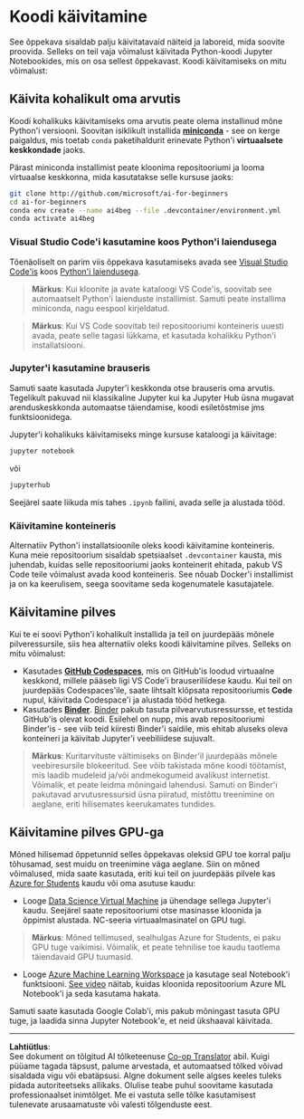 <!--
CO_OP_TRANSLATOR_METADATA:
{
  "original_hash": "7df19702b8d2d3f7c4238c51bec2c8fc",
  "translation_date": "2025-10-11T11:35:05+00:00",
  "source_file": "lessons/0-course-setup/how-to-run.md",
  "language_code": "et"
}
-->
# Koodi käivitamine

See õppekava sisaldab palju käivitatavaid näiteid ja laboreid, mida soovite proovida. Selleks on teil vaja võimalust käivitada Python-koodi Jupyter Notebookides, mis on osa sellest õppekavast. Koodi käivitamiseks on mitu võimalust:

## Käivita kohalikult oma arvutis

Koodi kohalikuks käivitamiseks oma arvutis peate olema installinud mõne Python'i versiooni. Soovitan isiklikult installida **[miniconda](https://conda.io/en/latest/miniconda.html)** - see on kerge paigaldus, mis toetab `conda` paketihaldurit erinevate Python'i **virtuaalsete keskkondade** jaoks.

Pärast miniconda installimist peate kloonima repositooriumi ja looma virtuaalse keskkonna, mida kasutatakse selle kursuse jaoks:

```bash
git clone http://github.com/microsoft/ai-for-beginners
cd ai-for-beginners
conda env create --name ai4beg --file .devcontainer/environment.yml
conda activate ai4beg
```

### Visual Studio Code'i kasutamine koos Python'i laiendusega

Tõenäoliselt on parim viis õppekava kasutamiseks avada see [Visual Studio Code'is](http://code.visualstudio.com/?WT.mc_id=academic-77998-cacaste) koos [Python'i laiendusega](https://marketplace.visualstudio.com/items?itemName=ms-python.python&WT.mc_id=academic-77998-cacaste).

> **Märkus**: Kui kloonite ja avate kataloogi VS Code'is, soovitab see automaatselt Python'i laienduste installimist. Samuti peate installima miniconda, nagu eespool kirjeldatud.

> **Märkus**: Kui VS Code soovitab teil repositooriumi konteineris uuesti avada, peate selle tagasi lükkama, et kasutada kohalikku Python'i installatsiooni.

### Jupyter'i kasutamine brauseris

Samuti saate kasutada Jupyter'i keskkonda otse brauseris oma arvutis. Tegelikult pakuvad nii klassikaline Jupyter kui ka Jupyter Hub üsna mugavat arenduskeskkonda automaatse täiendamise, koodi esiletõstmise jms funktsioonidega.

Jupyter'i kohalikuks käivitamiseks minge kursuse kataloogi ja käivitage:

```bash
jupyter notebook
```
või
```bash
jupyterhub
```
Seejärel saate liikuda mis tahes `.ipynb` failini, avada selle ja alustada tööd.

### Käivitamine konteineris

Alternatiiv Python'i installatsioonile oleks koodi käivitamine konteineris. Kuna meie repositoorium sisaldab spetsiaalset `.devcontainer` kausta, mis juhendab, kuidas selle repositooriumi jaoks konteinerit ehitada, pakub VS Code teile võimalust avada kood konteineris. See nõuab Docker'i installimist ja on ka keerulisem, seega soovitame seda kogenumatele kasutajatele.

## Käivitamine pilves

Kui te ei soovi Python'i kohalikult installida ja teil on juurdepääs mõnele pilveressursile, siis hea alternatiiv oleks koodi käivitamine pilves. Selleks on mitu võimalust:

* Kasutades **[GitHub Codespaces](https://github.com/features/codespaces)**, mis on GitHub'is loodud virtuaalne keskkond, millele pääseb ligi VS Code'i brauseriliidese kaudu. Kui teil on juurdepääs Codespaces'ile, saate lihtsalt klõpsata repositooriumis **Code** nupul, käivitada Codespace'i ja alustada tööd hetkega.
* Kasutades **[Binder](https://mybinder.org/v2/gh/microsoft/ai-for-beginners/HEAD)**. [Binder](https://mybinder.org) pakub tasuta pilvearvutusressursse, et testida GitHub'is olevat koodi. Esilehel on nupp, mis avab repositooriumi Binder'is - see viib teid kiiresti Binder'i saidile, mis ehitab aluseks oleva konteineri ja käivitab Jupyter'i veebiliidese sujuvalt.

> **Märkus**: Kuritarvituste vältimiseks on Binder'il juurdepääs mõnele veebiresursile blokeeritud. See võib takistada mõne koodi töötamist, mis laadib mudeleid ja/või andmekogumeid avalikust internetist. Võimalik, et peate leidma mõningaid lahendusi. Samuti on Binder'i pakutavad arvutusressursid üsna piiratud, mistõttu treenimine on aeglane, eriti hilisemates keerukamates tundides.

## Käivitamine pilves GPU-ga

Mõned hilisemad õppetunnid selles õppekavas oleksid GPU toe korral palju tõhusamad, sest muidu on treenimine väga aeglane. Siin on mõned võimalused, mida saate kasutada, eriti kui teil on juurdepääs pilvele kas [Azure for Students](https://azure.microsoft.com/free/students/?WT.mc_id=academic-77998-cacaste) kaudu või oma asutuse kaudu:

* Looge [Data Science Virtual Machine](https://docs.microsoft.com/learn/modules/intro-to-azure-data-science-virtual-machine/?WT.mc_id=academic-77998-cacaste) ja ühendage sellega Jupyter'i kaudu. Seejärel saate repositooriumi otse masinasse kloonida ja õppimist alustada. NC-seeria virtuaalmasinatel on GPU tugi.

> **Märkus**: Mõned tellimused, sealhulgas Azure for Students, ei paku GPU tuge vaikimisi. Võimalik, et peate tehnilise toe kaudu taotlema täiendavaid GPU tuumasid.

* Looge [Azure Machine Learning Workspace](https://azure.microsoft.com/services/machine-learning/?WT.mc_id=academic-77998-cacaste) ja kasutage seal Notebook'i funktsiooni. [See video](https://azure-for-academics.github.io/quickstart/azureml-papers/) näitab, kuidas kloonida repositoorium Azure ML Notebook'i ja seda kasutama hakata.

Samuti saate kasutada Google Colab'i, mis pakub mõningast tasuta GPU tuge, ja laadida sinna Jupyter Notebook'e, et neid ükshaaval käivitada.

---

**Lahtiütlus**:  
See dokument on tõlgitud AI tõlketeenuse [Co-op Translator](https://github.com/Azure/co-op-translator) abil. Kuigi püüame tagada täpsust, palume arvestada, et automaatsed tõlked võivad sisaldada vigu või ebatäpsusi. Algne dokument selle algses keeles tuleks pidada autoriteetseks allikaks. Olulise teabe puhul soovitame kasutada professionaalset inimtõlget. Me ei vastuta selle tõlke kasutamisest tulenevate arusaamatuste või valesti tõlgenduste eest.